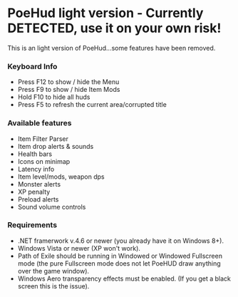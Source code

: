 PoeHud light version - Currently DETECTED, use it on your own risk!
======

This is an light version of PoeHud...some features have been removed.

### Keyboard Info

* Press F12 to show / hide the Menu
* Press F9 to show / hide Item Mods
* Hold F10 to hide all huds
* Press F5 to refresh the current area/corrupted title


### Available features

* Item Filter Parser
* Item drop alerts & sounds
* Health bars
* Icons on minimap
* Latency info
* Item level/mods, weapon dps
* Monster alerts
* XP penalty
* Preload alerts
* Sound volume controls


### Requirements

* .NET framerwork v.4.6 or newer (you already have it on Windows 8+).
* Windows Vista or newer (XP won't work).
* Path of Exile should be running in Windowed or Windowed Fullscreen mode (the pure Fullscreen mode does not let PoeHUD draw anything over the game window).
* Windows Aero transparency effects must be enabled. (If you get a black screen this is the issue).